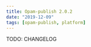 ```yaml
---
title: Opam-publish 2.0.2
date: "2019-12-09"
tags: [opam-publish, platform]
---
```


TODO: CHANGELOG
